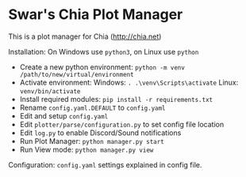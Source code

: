 # Swar's Chia Plot Manager 
This is a plot manager for Chia (http://chia.net)

Installation:
On Windows use `python3`, on Linux use `python`

- Create a new python environment: `python -m venv /path/to/new/virtual/environment`
- Activate environment: Windows:  `. .\venv\Scripts\activate` Linux: `venv/bin/activate` 
- Install required modules: `pip install -r requirements.txt`
- Rename `config.yaml.DEFAULT` to `config.yaml`
- Edit and setup `config.yaml`
- Edit `plotter/parse/configuration.py` to set config file location
- Edit `log.py` to enable Discord/Sound notifications
- Run Plot Manager: `python manager.py start`
- Run View mode:  `python manager.py view`

Configuration:
	`config.yaml` settings explained in config file.


